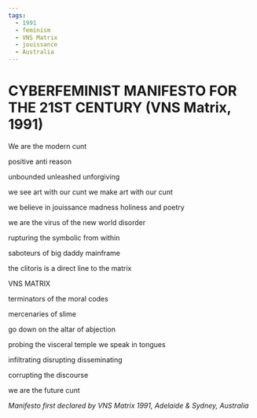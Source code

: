 ```yaml
---
tags:
  - 1991
  - feminism
  - VNS Matrix
  - jouissance
  - Australia
---
```


# CYBERFEMINIST MANIFESTO FOR THE 21ST CENTURY (VNS Matrix, 1991)

We are the modern cunt

positive anti reason

unbounded unleashed unforgiving

we see art with our cunt we make art with our cunt

we believe in jouissance madness holiness and poetry

we are the virus of the new world disorder

rupturing the symbolic from within

saboteurs of big daddy mainframe

the clitoris is a direct line to the matrix

VNS MATRIX

terminators of the moral codes

mercenaries of slime

go down on the altar of abjection

probing the visceral temple we speak in tongues

infiltrating disrupting disseminating

corrupting the discourse

we are the future cunt

*Manifesto first declared by VNS Matrix 1991, Adelaide & Sydney,
Australia*
